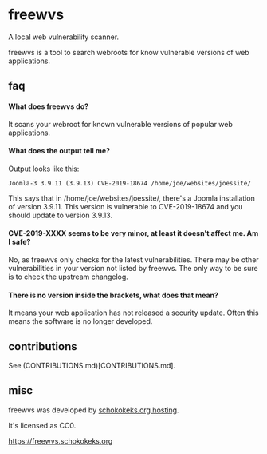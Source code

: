 # freewvs

A local web vulnerability scanner.

freewvs is a tool to search webroots for know vulnerable versions of web applications.

## faq

#### What does freewvs do?

It scans your webroot for known vulnerable versions of popular web applications.

#### What does the output tell me?

Output looks like this:

```
Joomla-3 3.9.11 (3.9.13) CVE-2019-18674 /home/joe/websites/joessite/
```

This says that in /home/joe/websites/joessite/, there's a Joomla installation of version 3.9.11. This version is
vulnerable to CVE-2019-18674 and you should update to version 3.9.13.

#### CVE-2019-XXXX seems to be very minor, at least it doesn't affect me. Am I safe?

No, as freewvs only checks for the latest vulnerabilities. There may be other vulnerabilities in your version not listed by freewvs. The only way to be sure is to check the upstream changelog.

#### There is no version inside the brackets, what does that mean?

It means your web application has not released a security update. Often this means the software is no longer developed.

## contributions

See (CONTRIBUTIONS.md)[CONTRIBUTIONS.md].

## misc

freewvs was developed by [schokokeks.org hosting](https://schokokeks.org/).

It's licensed as CC0.

https://freewvs.schokokeks.org
